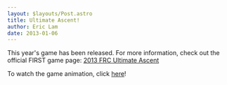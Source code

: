 ```yaml
---
layout: $layouts/Post.astro
title: Ultimate Ascent!
author: Eric Lam
date: 2013-01-06
---
```

This year's game has been released. For more information, check out the official FIRST game page: [2013 FRC Ultimate Ascent](http://www.usfirst.org/roboticsprograms/frc/2013-game)

To watch the game animation, click [here](http://www.youtube.com/watch?v=wa5MGEZNrf0)!
